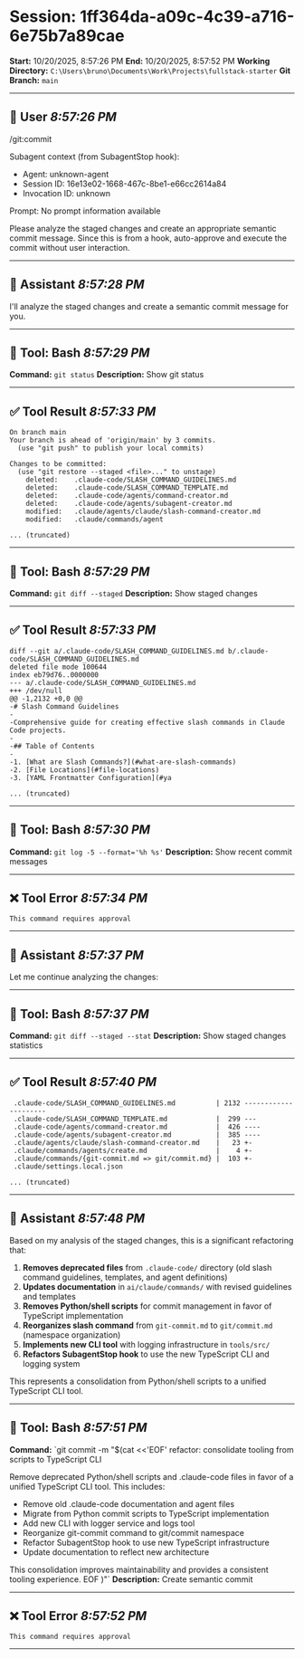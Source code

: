 # Session: 1ff364da-a09c-4c39-a716-6e75b7a89cae

**Start:** 10/20/2025, 8:57:26 PM
**End:** 10/20/2025, 8:57:52 PM
**Working Directory:** `C:\Users\bruno\Documents\Work\Projects\fullstack-starter`
**Git Branch:** `main`

---

## 👤 User _8:57:26 PM_

/git:commit

Subagent context (from SubagentStop hook):
- Agent: unknown-agent
- Session ID: 16e13e02-1668-467c-8be1-e66cc2614a84
- Invocation ID: unknown

Prompt:
No prompt information available

Please analyze the staged changes and create an appropriate semantic commit message.
Since this is from a hook, auto-approve and execute the commit without user interaction.

---

## 🤖 Assistant _8:57:28 PM_

I'll analyze the staged changes and create a semantic commit message for you.

---

## 🔧 Tool: Bash _8:57:29 PM_

**Command:** `git status`
**Description:** Show git status

---

## ✅ Tool Result _8:57:33 PM_

```
On branch main
Your branch is ahead of 'origin/main' by 3 commits.
  (use "git push" to publish your local commits)

Changes to be committed:
  (use "git restore --staged <file>..." to unstage)
	deleted:    .claude-code/SLASH_COMMAND_GUIDELINES.md
	deleted:    .claude-code/SLASH_COMMAND_TEMPLATE.md
	deleted:    .claude-code/agents/command-creator.md
	deleted:    .claude-code/agents/subagent-creator.md
	modified:   .claude/agents/claude/slash-command-creator.md
	modified:   .claude/commands/agent

... (truncated)
```

---

## 🔧 Tool: Bash _8:57:29 PM_

**Command:** `git diff --staged`
**Description:** Show staged changes

---

## ✅ Tool Result _8:57:33 PM_

```
diff --git a/.claude-code/SLASH_COMMAND_GUIDELINES.md b/.claude-code/SLASH_COMMAND_GUIDELINES.md
deleted file mode 100644
index eb79d76..0000000
--- a/.claude-code/SLASH_COMMAND_GUIDELINES.md
+++ /dev/null
@@ -1,2132 +0,0 @@
-# Slash Command Guidelines
-
-Comprehensive guide for creating effective slash commands in Claude Code projects.
-
-## Table of Contents
-
-1. [What are Slash Commands?](#what-are-slash-commands)
-2. [File Locations](#file-locations)
-3. [YAML Frontmatter Configuration](#ya

... (truncated)
```

---

## 🔧 Tool: Bash _8:57:30 PM_

**Command:** `git log -5 --format='%h %s'`
**Description:** Show recent commit messages

---

## ❌ Tool Error _8:57:34 PM_

```
This command requires approval
```

---

## 🤖 Assistant _8:57:37 PM_

Let me continue analyzing the changes:

---

## 🔧 Tool: Bash _8:57:37 PM_

**Command:** `git diff --staged --stat`
**Description:** Show staged changes statistics

---

## ✅ Tool Result _8:57:40 PM_

```
 .claude-code/SLASH_COMMAND_GUIDELINES.md          | 2132 ---------------------
 .claude-code/SLASH_COMMAND_TEMPLATE.md            |  299 ---
 .claude-code/agents/command-creator.md            |  426 ----
 .claude-code/agents/subagent-creator.md           |  385 ----
 .claude/agents/claude/slash-command-creator.md    |   23 +-
 .claude/commands/agents/create.md                 |    4 +-
 .claude/commands/{git-commit.md => git/commit.md} |  103 +-
 .claude/settings.local.json                     

... (truncated)
```

---

## 🤖 Assistant _8:57:48 PM_

Based on my analysis of the staged changes, this is a significant refactoring that:

1. **Removes deprecated files** from `.claude-code/` directory (old slash command guidelines, templates, and agent definitions)
2. **Updates documentation** in `ai/claude/commands/` with revised guidelines and templates
3. **Removes Python/shell scripts** for commit management in favor of TypeScript implementation
4. **Reorganizes slash command** from `git-commit.md` to `git/commit.md` (namespace organization)
5. **Implements new CLI tool** with logging infrastructure in `tools/src/`
6. **Refactors SubagentStop hook** to use the new TypeScript CLI and logging system

This represents a consolidation from Python/shell scripts to a unified TypeScript CLI tool.

---

## 🔧 Tool: Bash _8:57:51 PM_

**Command:** `git commit -m "$(cat <<'EOF'
refactor: consolidate tooling from scripts to TypeScript CLI

Remove deprecated Python/shell scripts and .claude-code files in favor of a unified TypeScript CLI tool. This includes:

- Remove old .claude-code documentation and agent files
- Migrate from Python commit scripts to TypeScript implementation
- Add new CLI with logger service and logs tool
- Reorganize git-commit command to git/commit namespace
- Refactor SubagentStop hook to use new TypeScript infrastructure
- Update documentation to reflect new architecture

This consolidation improves maintainability and provides a consistent tooling experience.
EOF
)"`
**Description:** Create semantic commit

---

## ❌ Tool Error _8:57:52 PM_

```
This command requires approval
```

---

